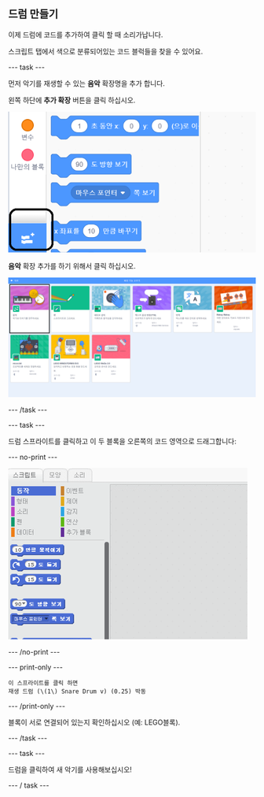 ## 드럼 만들기

이제 드럼에 코드를 추가하여 클릭 할 때 소리가납니다.

스크립트 탭에서 색으로 분류되어있는 코드 블럭들을 찾을 수 있어요.

--- task ---

먼저 악기를 재생할 수 있는 **음악** 확장명을 추가 합니다.

왼쪽 하단에 **추가 확장** 버튼을 클릭 하십시오.

![강조된 확장 버튼 추가합니다](images/add-extension-annotated.png)

**음악** 확장 추가를 하기 위해서 클릭 하십시오.

![강조된 펜 확장](images/click-music-annotated.png)

--- /task ---

--- task --- 

드럼 스프라이트를 클릭하고 이 두 블록을 오른쪽의 코드 영역으로 드래그합니다:

--- no-print ---

![스크린샷](images/connect-block.gif)

--- /no-print ---

--- print-only ---

```blocks3
이 스프라이트를 클릭 하면
재생 드럼 (\(1\) Snare Drum v) (0.25) 박동
```

--- /print-only ---

블록이 서로 연결되어 있는지 확인하십시오 (예: LEGO블록).

--- /task ---

--- task --- 

드럼을 클릭하여 새 악기를 사용해보십시오! 

--- / task ---